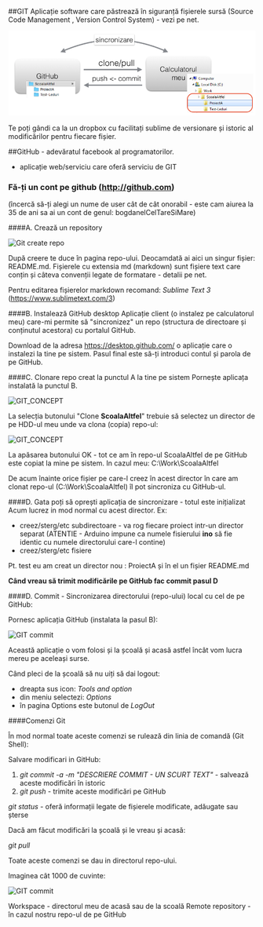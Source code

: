 ##GIT
Aplicație software care păstrează în siguranță fișierele sursă (Source Code Management , Version Control System) - vezi pe net.

![GIT_CONCEPT](Git.png)

Te poți gândi ca la un dropbox cu facilitați sublime de versionare și istoric al modificărilor pentru fiecare fișier. 

##GitHub - adevăratul facebook al programatorilor. 
- aplicație web/serviciu care oferă serviciu de GIT

### Fă-ți un cont pe github (http://github.com)
 (încercă să-ți alegi un nume de user cât de cât onorabil - este cam aiurea la 35 de ani sa ai un cont de genul: bogdanelCelTareSiMare)

####A. Crează un repository

![Git create repo](Git-CreateRepo.png)

După creere te duce în pagina repo-ului. Deocamdată ai aici un singur fișier: README.md.
Fișierele cu extensia md (markdown) sunt fișiere text care conțin și câteva convenții legate de formatare - detalii pe net. 

Pentru editarea fișierelor markdown recomand: _Sublime Text 3_ (https://www.sublimetext.com/3)

####B. Instalează GitHub desktop
Aplicație client (o instalez pe calculatorul meu) care-mi permite să "sincronizez" un repo (structura de directoare și conținutul acestora) cu portalul GitHub.

Download de la adresa https://desktop.github.com/ o aplicație care o instalezi la tine pe sistem. Pasul final este să-ți introduci contul și parola de pe GitHub.

####C. Clonare repo creat la punctul A la tine pe sistem
Pornește aplicața instalată la punctul B.

![GIT_CONCEPT](Git-clone1.png)

La selecția butonului "Clone **ScoalaAltfel**" trebuie să selectez un director de pe HDD-ul meu unde va clona (copia) repo-ul:

![GIT_CONCEPT](Git-clone2.png)

La apăsarea butonului OK - tot ce am în repo-ul ScoalaAltfel de pe GitHub este copiat la mine pe sistem. In cazul meu: C:\Work\ScoalaAltfel

De acum înainte orice fișier pe care-l creez în acest director în care am clonat repo-ul (C:\Work\ScoalaAltfel) îl pot sincroniza cu GitHub-ul.

####D. Gata poți să oprești aplicația de sincronizare - totul este inițializat  
Acum lucrez in mod normal cu acest director. Ex:
  - creez/sterg/etc subdirectoare - va rog fiecare proiect intr-un director separat (ATENTIE - Arduino impune ca numele fisierului **ino** să fie identic cu numele directorului care-l contine)
  - creez/sterg/etc fisiere 

Pt. test eu am creat un director nou : ProiectA și în el un fișier README.md

**Când vreau să trimit modificările pe GitHub fac commit pasul D**

####D. Commit - Sincronizarea directorului (repo-ului) local cu cel de pe GitHub:

Pornesc aplicația GitHub (instalata la pasul B):

![GIT commit](Git-commit.png)

Această aplicație o vom folosi și la școală și acasă astfel încât vom lucra mereu pe aceleași surse.

Când pleci de la școală să nu uiți să dai logout:
 - dreapta sus icon: _Tools and option_
 - din meniu selectezi: _Options_
 - în pagina Options este butonul de _LogOut_
 

####Comenzi Git

În mod normal toate aceste comenzi se rulează din linia de comandă (Git Shell):

Salvare modificari in GitHub:

1. _git commit -a -m "DESCRIERE COMMIT - UN SCURT TEXT"_ - salvează aceste modificări în istoric
2. _git push_  - trimite aceste modificări pe GitHub 


_git status_ - oferă informații legate de fișierele modificate, adăugate sau șterse

Dacă am făcut modificări la școală și le vreau și acasă: 

_git pull_ 


Toate aceste comenzi se dau in directorul repo-ului.

Imaginea cât 1000 de cuvinte:

![GIT commit](Git2.png)

Workspace - directorul meu de acasă sau de la scoală
Remote repository - în cazul nostru repo-ul de pe GitHub 

